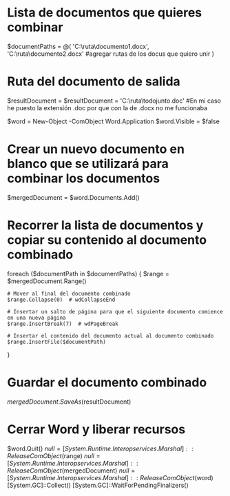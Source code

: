 # Lista de documentos que quieres combinar
$documentPaths = @(
    'C:\ruta\documento1.docx',
    'C:\ruta\documento2.docx'
    #agregar rutas de los docus que quiero unir
)

# Ruta del documento de salida
$resultDocument = $resultDocument = 'C:\ruta\todojunto.doc' #En mi caso he puesto la extensión .doc por que con la de .docx no me funcionaba

$word = New-Object -ComObject Word.Application
$word.Visible = $false

# Crear un nuevo documento en blanco que se utilizará para combinar los documentos
$mergedDocument = $word.Documents.Add()

# Recorrer la lista de documentos y copiar su contenido al documento combinado
foreach ($documentPath in $documentPaths) {
    $range = $mergedDocument.Range()
    
    # Mover al final del documento combinado
    $range.Collapse(0)  # wdCollapseEnd
    
    # Insertar un salto de página para que el siguiente documento comience en una nueva página
    $range.InsertBreak(7)  # wdPageBreak
    
    # Insertar el contenido del documento actual al documento combinado
    $range.InsertFile($documentPath)
}

# Guardar el documento combinado
$mergedDocument.SaveAs($resultDocument)

# Cerrar Word y liberar recursos
$word.Quit()
$null = [System.Runtime.Interopservices.Marshal]::ReleaseComObject($range)
$null = [System.Runtime.Interopservices.Marshal]::ReleaseComObject($mergedDocument)
$null = [System.Runtime.Interopservices.Marshal]::ReleaseComObject($word)
[System.GC]::Collect()
[System.GC]::WaitForPendingFinalizers()
